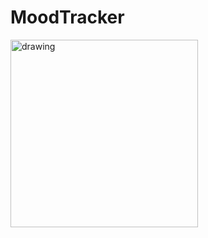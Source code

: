 # MoodTracker 

<img src="https://github.com/prokyhouse/moodTracker/blob/develop/Resources/introduction.png" alt="drawing" height="300"/>
